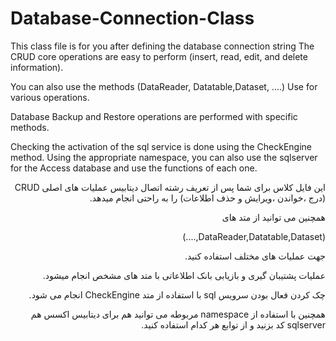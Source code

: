 # Database-Connection-Class
This class file is for you after defining the database connection string
The CRUD core operations are easy to perform (insert, read, edit, and delete information).

You can also use the methods
(DataReader, Datatable,Dataset, ....)
Use for various operations.

Database Backup and Restore operations are performed with specific methods.

Checking the activation of the sql service is done using the CheckEngine method.
Using the appropriate namespace, you can also use the sqlserver for the Access database and use the functions of each one.

<p dir="rtl">
این فایل کلاس برای شما پس از تعریف رشته اتصال دیتابیس
عملیات های اصلی CRUD (درج ،خواندن ،ویرایش و حذف اطلاعات) را به  راحتی انجام میدهد.
<p dir="rtl">
همچنین می توانید از متد های
<p dir="rtl">
(DataReader,Datatable,Dataset,....)
<p dir="rtl">
جهت عملیات های مختلف استفاده کنید.
<p dir="rtl">
عملیات پشتیبان گیری و بازیابی بانک اطلاعاتی با متد های مشخص انجام میشود.
<p dir="rtl">
چک کردن فعال بودن سرویس sql با استفاده از متد CheckEngine انجام می شود.
<p dir="rtl">
همچنین با استفاده از namespace مربوطه می توانید هم برای دیتابیس اکسس هم sqlserver کد بزنید و از توابع هر کدام استفاده کنید.
</p>
